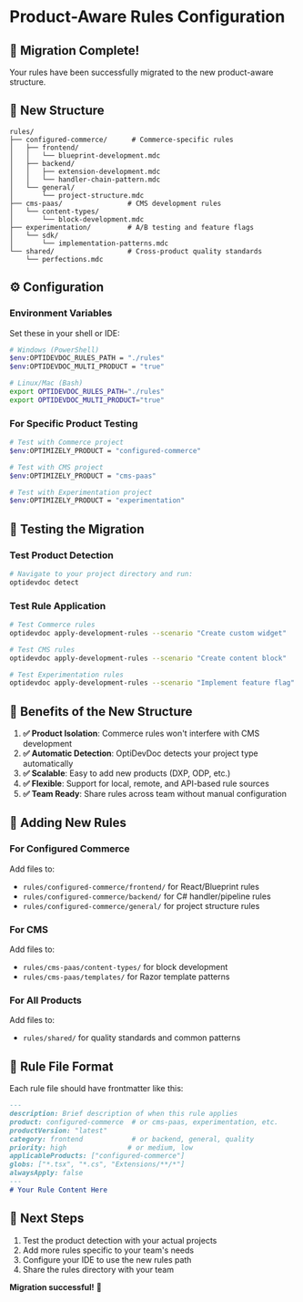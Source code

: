 # Product-Aware Rules Configuration

## 🎯 **Migration Complete!**

Your rules have been successfully migrated to the new product-aware structure.

## 📁 **New Structure**

```
rules/
├── configured-commerce/      # Commerce-specific rules
│   ├── frontend/
│   │   └── blueprint-development.mdc
│   ├── backend/
│   │   ├── extension-development.mdc
│   │   └── handler-chain-pattern.mdc
│   └── general/
│       └── project-structure.mdc
├── cms-paas/                # CMS development rules
│   └── content-types/
│       └── block-development.mdc
├── experimentation/         # A/B testing and feature flags
│   └── sdk/
│       └── implementation-patterns.mdc
└── shared/                  # Cross-product quality standards
    └── perfections.mdc
```

## ⚙️ **Configuration**

### Environment Variables
Set these in your shell or IDE:

```bash
# Windows (PowerShell)
$env:OPTIDEVDOC_RULES_PATH = "./rules"
$env:OPTIDEVDOC_MULTI_PRODUCT = "true"

# Linux/Mac (Bash)
export OPTIDEVDOC_RULES_PATH="./rules"
export OPTIDEVDOC_MULTI_PRODUCT="true"
```

### For Specific Product Testing
```bash
# Test with Commerce project
$env:OPTIMIZELY_PRODUCT = "configured-commerce"

# Test with CMS project
$env:OPTIMIZELY_PRODUCT = "cms-paas" 

# Test with Experimentation project
$env:OPTIMIZELY_PRODUCT = "experimentation"
```

## 🧪 **Testing the Migration**

### Test Product Detection
```bash
# Navigate to your project directory and run:
optidevdoc detect
```

### Test Rule Application
```bash
# Test Commerce rules
optidevdoc apply-development-rules --scenario "Create custom widget"

# Test CMS rules  
optidevdoc apply-development-rules --scenario "Create content block"

# Test Experimentation rules
optidevdoc apply-development-rules --scenario "Implement feature flag"
```

## 🎉 **Benefits of the New Structure**

1. **✅ Product Isolation**: Commerce rules won't interfere with CMS development
2. **✅ Automatic Detection**: OptiDevDoc detects your project type automatically  
3. **✅ Scalable**: Easy to add new products (DXP, ODP, etc.)
4. **✅ Flexible**: Support for local, remote, and API-based rule sources
5. **✅ Team Ready**: Share rules across team without manual configuration

## 🔧 **Adding New Rules**

### For Configured Commerce
Add files to:
- `rules/configured-commerce/frontend/` for React/Blueprint rules
- `rules/configured-commerce/backend/` for C# handler/pipeline rules
- `rules/configured-commerce/general/` for project structure rules

### For CMS
Add files to:
- `rules/cms-paas/content-types/` for block development
- `rules/cms-paas/templates/` for Razor template patterns

### For All Products
Add files to:
- `rules/shared/` for quality standards and common patterns

## 📝 **Rule File Format**

Each rule file should have frontmatter like this:

```markdown
---
description: Brief description of when this rule applies
product: configured-commerce  # or cms-paas, experimentation, etc.
productVersion: "latest"
category: frontend            # or backend, general, quality
priority: high               # or medium, low
applicableProducts: ["configured-commerce"]
globs: ["*.tsx", "*.cs", "Extensions/**/*"]
alwaysApply: false
---
# Your Rule Content Here
```

## 🎯 **Next Steps**

1. Test the product detection with your actual projects
2. Add more rules specific to your team's needs
3. Configure your IDE to use the new rules path
4. Share the rules directory with your team

**Migration successful!** 🚀 